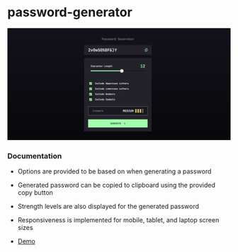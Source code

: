 # password-generator

![](./image.png)

### Documentation

- Options are provided to be based on when generating a password
- Generated password can be copied to clipboard using the provided copy button
- Strength levels are also displayed for the generated password
- Responsiveness is implemented for mobile, tablet, and laptop screen sizes


- [Demo](https://passwordgenerator-week2.netlify.app/)
